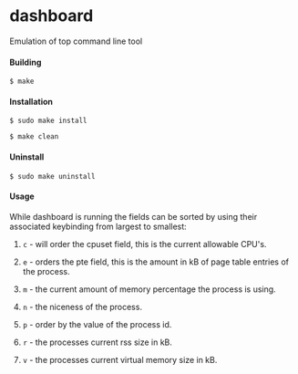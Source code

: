 dashboard
=========

Emulation of top command line tool

#### Building

    $ make

#### Installation

    $ sudo make install

    $ make clean

#### Uninstall

    $ sudo make uninstall

#### Usage

While dashboard is running the fields can be sorted by using their associated 
keybinding from largest to smallest:

1. `c` - will order the cpuset field, this is the current allowable CPU's.

2. `e` - orders the pte field, this is the amount in kB of page table entries 
         of the process.

3. `m` - the current amount of memory percentage the process is using.

4. `n` - the niceness of the process.

5. `p` - order by the value of the process id.

6. `r` - the processes current rss size in kB.

7. `v` - the processes current virtual memory size in kB. 
